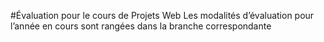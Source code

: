 #Évaluation pour le cours de Projets Web
Les modalités d’évaluation pour l’année en cours sont rangées dans la branche correspondante